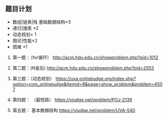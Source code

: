 ## 题目计划

*  数组|链表|栈 基础数据结构×3
*  递归|搜索 ×2
*  动态规划× 1
*  图论|性能×2
*  困难 *1
1. 第一题：（for循环）
http://acm.hdu.edu.cn/showproblem.php?pid=1012

2. 第二题：(N皇后)
http://acm.hdu.edu.cn/showproblem.php?pid=2553

3. 第三题：（动态规划）
https://uva.onlinejudge.org/index.php?option=com_onlinejudge&Itemid=8&page=show_problem&problem=4507

4. 第四题： （最短路）
https://vjudge.net/problem/POJ-2139

5. 第五题： 基本数据结构
https://vjudge.net/problem/UVA-540